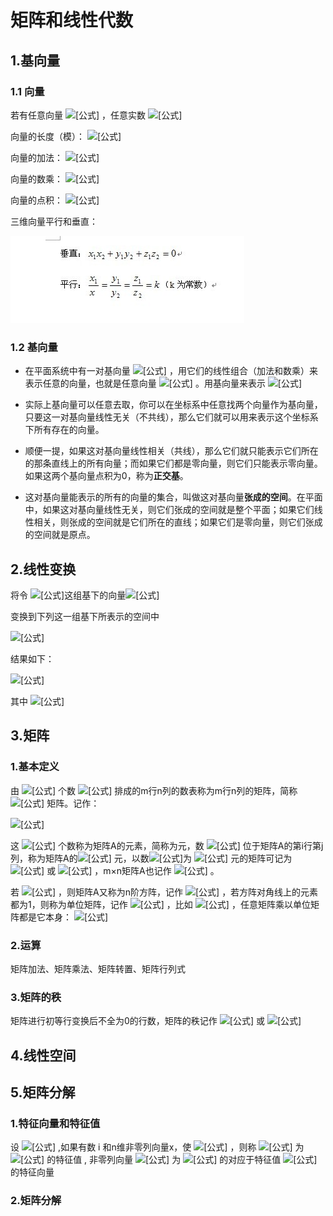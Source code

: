 # 矩阵和线性代数

## 1.基向量

### 1.1 向量

若有任意向量 ![[公式]](https://www.zhihu.com/equation?tex=%5Cvec%7Bv%7D+%3D+%28a%2Cb%29%2C%5Cvec%7Bu%7D+%3D+%28c%2Cd%29) ，任意实数 ![[公式]](https://www.zhihu.com/equation?tex=%5Clambda)

向量的长度（模）： ![[公式]](https://www.zhihu.com/equation?tex=%7C%7C%5Cvec%7Bv%7D%7C%7C+%3D+%5Csqrt%7Ba%5E2%2Bb%5E2%7D)

向量的加法： ![[公式]](https://www.zhihu.com/equation?tex=%5Cvec%7Bv%7D+%2B+%5Cvec%7Bu%7D+%3D+%28a%2Bc%2C+b%2Bd%29)

向量的数乘： ![[公式]](https://www.zhihu.com/equation?tex=%5Clambda%5Cvec%7Bv%7D+%3D+%28%5Clambda+a%2C+%5Clambda+b%29)

向量的点积： ![[公式]](https://www.zhihu.com/equation?tex=%5Cvec%7Bv%7D%C2%B7%5Cvec%7Bu%7D+%3D+ac%2Bbd)

三维向量平行和垂直：

![img](../images/1)

### 1.2 基向量

- 在平面系统中有一对基向量 ![[公式]](https://www.zhihu.com/equation?tex=%5Cvec%7Bi%7D+%3D+%281%2C0%29%2C%5Cvec%7Bj%7D+%3D+%280%2C1%29) ，用它们的线性组合（加法和数乘）来表示任意的向量，也就是任意向量 ![[公式]](https://www.zhihu.com/equation?tex=%5Cvec%7Bv%7D+%3D+%28x%2Cy%29+%3D+x%5Cvec%7Bi%7D+%2B+y%5Cvec%7Bj%7D) 。用基向量来表示 ![[公式]](https://www.zhihu.com/equation?tex=%5Cvec%7Bv%7D+%3D+%282%2C3%29+%3D+2%5Cvec%7Bi%7D+%2B+3%5Cvec%7Bj%7D)

- 实际上基向量可以任意去取，你可以在坐标系中任意找两个向量作为基向量，只要这一对基向量线性无关（不共线），那么它们就可以用来表示这个坐标系下所有存在的向量。

- 顺便一提，如果这对基向量线性相关（共线），那么它们就只能表示它们所在的那条直线上的所有向量；而如果它们都是零向量，则它们只能表示零向量。如果这两个基向量点积为0，称为**正交基**。
- 这对基向量能表示的所有的向量的集合，叫做这对基向量**张成的空间**。在平面中，如果这对基向量线性无关，则它们张成的空间就是整个平面；如果它们线性相关，则张成的空间就是它们所在的直线；如果它们是零向量，则它们张成的空间就是原点。

## 2.线性变换

将令 ![[公式]](https://www.zhihu.com/equation?tex=%5Cvec%7Bi%7D%3D%5Cleft%28%5Cbegin%7Bmatrix%7D1%5C%5C0%5Cend%7Bmatrix%7D%5Cright%29%2C%5Cvec%7Bj%7D%3D%5Cleft%28%5Cbegin%7Bmatrix%7D0%5C%5C1%5Cend%7Bmatrix%7D%5Cright%29)这组基下的向量![[公式]](https://www.zhihu.com/equation?tex=%5Cvec%7Bv%7D%3D%5Cleft%28%5Cbegin%7Bmatrix%7Dx%5C%5Cy%5Cend%7Bmatrix%7D%5Cright%29)

变换到下列这一组基下所表示的空间中

![[公式]](https://www.zhihu.com/equation?tex=%5Cvec%7Bk%7D+%3D+%5Cleft%28%5Cbegin%7Bmatrix%7Da%5C%5Cc%5Cend%7Bmatrix%7D%5Cright%29%2C%5Cvec%7Bl%7D+%3D+%5Cleft%28%5Cbegin%7Bmatrix%7Db%5C%5Cd%5Cend%7Bmatrix%7D%5Cright%29)

结果如下：

![[公式]](https://www.zhihu.com/equation?tex=L%28%5Cvec%7Bv%7D%29+%3D+A_t%5Cvec%7Bv%7D)

其中 ![[公式]](https://www.zhihu.com/equation?tex=A_t%3D%28%5Cvec%7Bk%7D%2C%5Cvec%7Bl%7D%29%3D%5Cleft%28%5Cbegin%7Bmatrix%7Da%26b%5C%5Cc%26d%5Cend%7Bmatrix%7D%5Cright%29)

## 3.矩阵

### 1.基本定义

由 ![[公式]](https://www.zhihu.com/equation?tex=m+%5Ctimes+n) 个数 ![[公式]](https://www.zhihu.com/equation?tex=a_%7Bij%7D) 排成的m行n列的数表称为m行n列的矩阵，简称 ![[公式]](https://www.zhihu.com/equation?tex=m%5Ctimes+n) 矩阵。记作：

![[公式]](https://www.zhihu.com/equation?tex=A+%3D+%5Cleft%28%5Cbegin%7Bmatrix%7Da_%7B11%7D%26a_%7B12%7D+%26+...+%26a_%7B1n%7D%5C%5Ca_%7B21%7D%26a_%7B22%7D+%26+...+%26a_%7B2n%7D%5C%5Ca_%7B31%7D%26a_%7B32%7D+%26+...+%26a_%7B3n%7D%5C%5C...%26...+%26+...+%26...%5C%5Ca_%7Bm1%7D%26a_%7Bm2%7D+%26+...+%26a_%7Bmn%7D%5Cend%7Bmatrix%7D%5Cright%29)

这 ![[公式]](https://www.zhihu.com/equation?tex=m%5Ctimes+n) 个数称为矩阵A的元素，简称为元，数 ![[公式]](https://www.zhihu.com/equation?tex=a_%7Bij%7D) 位于矩阵A的第i行第j列，称为矩阵A的![[公式]](https://www.zhihu.com/equation?tex=%28i%2Cj%29) 元，以数![[公式]](https://www.zhihu.com/equation?tex=a_%7Bij%7D)为 ![[公式]](https://www.zhihu.com/equation?tex=%28i%2Cj%29) 元的矩阵可记为 ![[公式]](https://www.zhihu.com/equation?tex=%28a_%7Bij%7D%29) 或 ![[公式]](https://www.zhihu.com/equation?tex=%28a_%7Bij%7D%29m+%C3%97+n) ，m×n矩阵A也记作 ![[公式]](https://www.zhihu.com/equation?tex=A_%7Bmn%7D) 。

若 ![[公式]](https://www.zhihu.com/equation?tex=m%3Dn) ，则矩阵A又称为n阶方阵，记作 ![[公式]](https://www.zhihu.com/equation?tex=A_n) ，若方阵对角线上的元素都为1，则称为单位矩阵，记作 ![[公式]](https://www.zhihu.com/equation?tex=I_n) ，比如 ![[公式]](https://www.zhihu.com/equation?tex=I_2+%3D+%5Cleft%28%5Cbegin%7Bmatrix%7D1%260%5C%5C0%261%5Cend%7Bmatrix%7D%5Cright%29) ，任意矩阵乘以单位矩阵都是它本身： ![[公式]](https://www.zhihu.com/equation?tex=A_nI_n%3D+A_n)

### 2.运算

矩阵加法、矩阵乘法、矩阵转置、矩阵行列式

### 3.矩阵的秩

矩阵进行初等行变换后不全为0的行数，矩阵的秩记作 ![[公式]](https://www.zhihu.com/equation?tex=R%28A%29) 或 ![[公式]](https://www.zhihu.com/equation?tex=Rank%28A%29)

## 4.线性空间

## 5.矩阵分解

### 1.特征向量和特征值

设 ![[公式]](https://www.zhihu.com/equation?tex=A_%7Bn%5Ctimes+n%7D) ,如果有数 i 和n维非零列向量x，使 ![[公式]](https://www.zhihu.com/equation?tex=Ax%3D+%5Clambda_ix+%28i%3D1%2C2%2C....%2Cn%29) ，则称 ![[公式]](https://www.zhihu.com/equation?tex=%5Clambda_i+) 为 ![[公式]](https://www.zhihu.com/equation?tex=A) 的特征值 , 非零列向量 ![[公式]](https://www.zhihu.com/equation?tex=x) 为 ![[公式]](https://www.zhihu.com/equation?tex=A) 的对应于特征值 ![[公式]](https://www.zhihu.com/equation?tex=i) 的特征向量

### 2.矩阵分解

